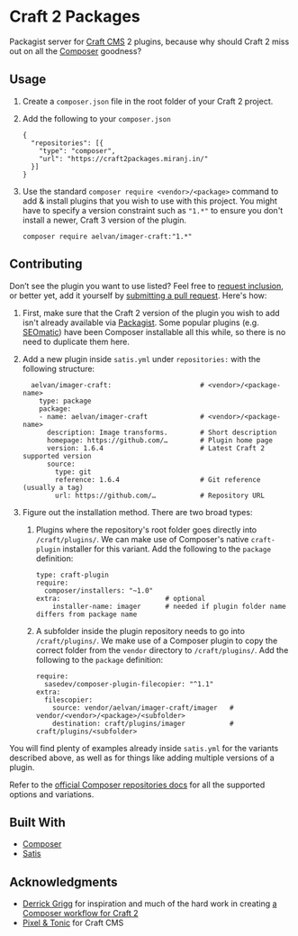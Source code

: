 Craft 2 Packages
================
Packagist server for [Craft CMS] 2 plugins, because why should Craft 2 miss out on
all the [Composer][] goodness?

[composer]:https://getcomposer.org/
[craft cms]:https://craftcms.com/



Usage
-----
1.  Create a `composer.json` file in the root folder of your Craft 2 project.

2.  Add the following to your `composer.json`
    ```
    {
      "repositories": [{
        "type": "composer",
        "url": "https://craft2packages.miranj.in/"
      }]
    }
    ```

3.  Use the standard `composer require <vendor>/<package>` command to add & install plugins
    that you wish to use with this project. You might have to specify a version constraint
    such as `"1.*"` to ensure you don't install a newer, Craft 3 version of the plugin.
    ```
    composer require aelvan/imager-craft:"1.*"
    ```


Contributing
------------
Don’t see the plugin you want to use listed? Feel free to [request inclusion][issue], or better yet, add it yourself by [submitting a pull request][pull].
Here's how:

1.  First, make sure that the Craft 2 version of the plugin you wish to add isn't already available
    via [Packagist][]. Some popular plugins (e.g. [SEOmatic][]) have been Composer installable
    all this while, so there is no need to duplicate them here.

2.  Add a new plugin inside `satis.yml` under `repositories:` with the following structure:
        
          aelvan/imager-craft:                      # <vendor>/<package-name>
            type: package
            package:
            - name: aelvan/imager-craft             # <vendor>/<package-name>
              description: Image transforms.        # Short description
              homepage: https://github.com/…        # Plugin home page
              version: 1.6.4                        # Latest Craft 2 supported version
              source:
                type: git
                reference: 1.6.4                    # Git reference (usually a tag)
                url: https://github.com/…           # Repository URL

3.  Figure out the installation method. There are two broad types:
    
    1.  Plugins where the repository's root folder goes directly into `/craft/plugins/`.
        We can make use of Composer's native `craft-plugin` installer for this variant.
        Add the following to the `package` definition:
        
            type: craft-plugin
            require:
              composer/installers: "~1.0"
            extra:                          # optional
                installer-name: imager      # needed if plugin folder name differs from package name

        
    2.  A subfolder inside the plugin repository needs to go into `/craft/plugins/`.
        We make use of a Composer plugin to copy the correct folder from the `vendor`
        directory to `/craft/plugins/`. Add the following to the `package` definition:
        
            require:
              sasedev/composer-plugin-filecopier: "^1.1"
            extra:
              filescopier:
                source: vendor/aelvan/imager-craft/imager   # vendor/<vendor>/<package>/<subfolder>
                destination: craft/plugins/imager           # craft/plugins/<subfolder>

You will find plenty of examples already inside `satis.yml` for the variants described above,
as well as for things like adding multiple versions of a plugin.

Refer to the [official Composer repositories docs][repo docs] for all the supported options and variations.

[packagist]:https://packagist.org/
[seomatic]:https://packagist.org/packages/nystudio107/seomatic
[pull]:https://help.github.com/articles/creating-a-pull-request-from-a-fork/
[issue]:https://github.com/miranj/craft-packages/issues/new
[repo docs]:https://getcomposer.org/doc/05-repositories.md#package-2



Built With
----------
- [Composer][]
- [Satis](https://github.com/composer/satis)



Acknowledgments
---------------
- [Derrick Grigg][dg] for inspiration and much of the hard work in creating [a Composer workflow for Craft 2](https://dgrigg.com/blog/setting-up-a-craftcms-website-and-plugins-with-composer)
- [Pixel & Tonic](https://pixelandtonic.com/) for Craft CMS

[dg]:https://twitter.com/derrickgrigg
